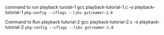 command to run playback turoial-1
	gcc playback-tutorial-1.c -o playback-tutorial-1 `pkg-config --cflags --libs gstreamer-1.0`
     
     
Command to Run playback tutorial-2
	gcc playback-tutorial-2.c -o playback-tutorial-2 `pkg-config --cflags --libs gstreamer-1.0`
	
